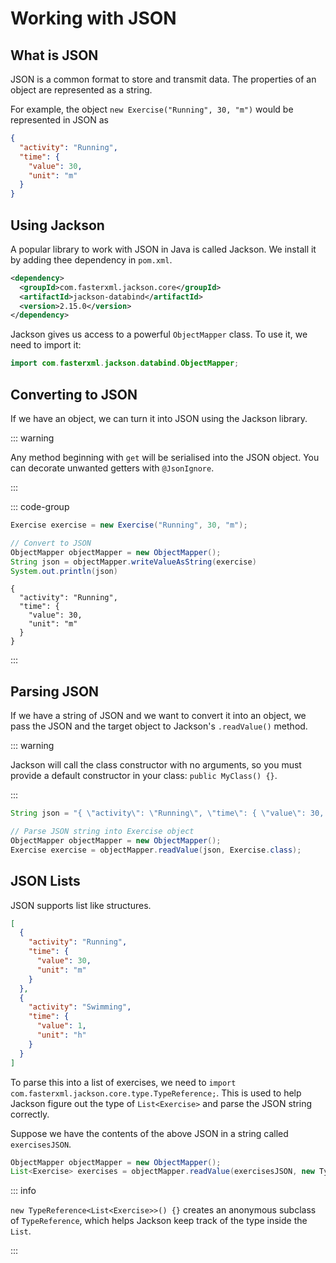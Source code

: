 # Working with JSON

<Vimeo id="1008026486" />

## What is JSON

JSON is a common format to store and transmit data. The properties of an object
are represented as a string.

For example, the object `new Exercise("Running", 30, "m")` would be represented
in JSON as

```json
{
  "activity": "Running",
  "time": {
    "value": 30,
    "unit": "m"
  }
}
```

## Using Jackson

A popular library to work with JSON in Java is called Jackson. We install it by
adding thee dependency in `pom.xml`.

```xml
<dependency>
  <groupId>com.fasterxml.jackson.core</groupId>
  <artifactId>jackson-databind</artifactId>
  <version>2.15.0</version>
</dependency>
```

Jackson gives us access to a powerful `ObjectMapper` class. To use it, we need
to import it:

```java
import com.fasterxml.jackson.databind.ObjectMapper;
```

## Converting to JSON

If we have an object, we can turn it into JSON using the Jackson library.

::: warning

Any method beginning with `get` will be serialised into the JSON object. You can
decorate unwanted getters with `@JsonIgnore`.

:::

::: code-group

```java
Exercise exercise = new Exercise("Running", 30, "m");

// Convert to JSON
ObjectMapper objectMapper = new ObjectMapper();
String json = objectMapper.writeValueAsString(exercise)
System.out.println(json)
```

```console [output]
{
  "activity": "Running",
  "time": {
    "value": 30,
    "unit": "m"
  }
}
```

:::

## Parsing JSON

If we have a string of JSON and we want to convert it into an object, we pass
the JSON and the target object to Jackson's `.readValue()` method.

::: warning

Jackson will call the class constructor with no arguments, so you must provide a
default constructor in your class: `public MyClass() {}`.

:::

```java
String json = "{ \"activity\": \"Running\", \"time\": { \"value\": 30, \"unit\": \"m\" } }";

// Parse JSON string into Exercise object
ObjectMapper objectMapper = new ObjectMapper();
Exercise exercise = objectMapper.readValue(json, Exercise.class);
```

## JSON Lists

JSON supports list like structures.

```json
[
  {
    "activity": "Running",
    "time": {
      "value": 30,
      "unit": "m"
    }
  },
  {
    "activity": "Swimming",
    "time": {
      "value": 1,
      "unit": "h"
    }
  }
]
```

To parse this into a list of exercises, we need to
`import com.fasterxml.jackson.core.type.TypeReference;`. This is used to help
Jackson figure out the type of `List<Exercise>` and parse the JSON string
correctly.

Suppose we have the contents of the above JSON in a string called
`exercisesJSON`.

```java
ObjectMapper objectMapper = new ObjectMapper();
List<Exercise> exercises = objectMapper.readValue(exercisesJSON, new TypeReference<List<Exercise>>() {});
```

::: info

`new TypeReference<List<Exercise>>() {}` creates an anonymous subclass of
`TypeReference`, which helps Jackson keep track of the type inside the `List`.

:::
